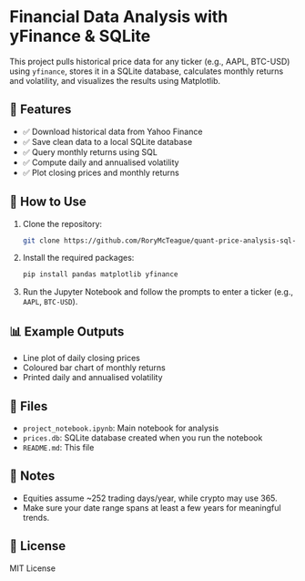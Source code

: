 # Financial Data Analysis with yFinance & SQLite

This project pulls historical price data for any ticker (e.g., AAPL, BTC-USD) using `yfinance`, stores it in a SQLite database, calculates monthly returns and volatility, and visualizes the results using Matplotlib.

## 📌 Features

- ✅ Download historical data from Yahoo Finance
- ✅ Save clean data to a local SQLite database
- ✅ Query monthly returns using SQL
- ✅ Compute daily and annualised volatility
- ✅ Plot closing prices and monthly returns

## 🔧 How to Use

1. Clone the repository:
   ```bash
   git clone https://github.com/RoryMcTeague/quant-price-analysis-sql-python.git
   ```
2. Install the required packages:
   ```bash
   pip install pandas matplotlib yfinance
   ```
3. Run the Jupyter Notebook and follow the prompts to enter a ticker (e.g., `AAPL`, `BTC-USD`).

## 📊 Example Outputs

- Line plot of daily closing prices
- Coloured bar chart of monthly returns
- Printed daily and annualised volatility

## 📁 Files

- `project_notebook.ipynb`: Main notebook for analysis
- `prices.db`: SQLite database created when you run the notebook
- `README.md`: This file

## 🧠 Notes

- Equities assume ~252 trading days/year, while crypto may use 365.
- Make sure your date range spans at least a few years for meaningful trends.

## 📜 License

MIT License
